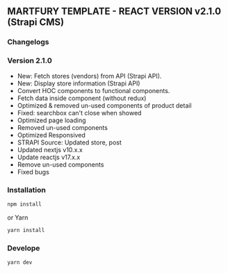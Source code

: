 ## MARTFURY TEMPLATE - REACT VERSION v2.1.0 (Strapi CMS)

### Changelogs

### Version 2.1.0
* New: Fetch stores (vendors) from API (Strapi API).
* New: Display store information (Strapi API)
* Convert HOC components to functional components. 
* Fetch data inside component (without redux)
* Optimized & removed un-used components of product detail 
* Fixed: searchbox can't close when showed
* Optimized page loading
* Removed un-used components 
* Optimized Responsived
* STRAPI Source: Updated store, post
* Updated nextjs v10.x.x
* Update reactjs v17.x.x
* Remove un-used components
* Fixed bugs

### Installation
```bash
npm install
```
or Yarn
```bash
yarn install 
```
### Develope
```bash
yarn dev 
```